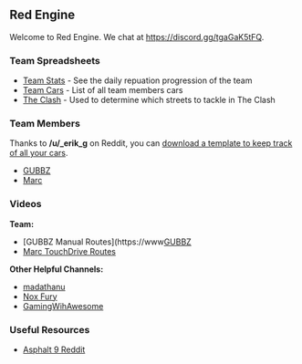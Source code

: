 ## Red Engine

Welcome to Red Engine. We chat at https://discord.gg/tgaGaK5tFQ.

### Team Spreadsheets

- [Team Stats](https://docs.google.com/spreadsheets/d/13BRaVA_Wl3C60mWBpe9sQ23FSMWrdbhKVISmwB_lpgs/edit) - See the daily repuation progression of the team
- [Team Cars](https://docs.google.com/spreadsheets/d/19D8S-W2KkV-CWv6r6EMFNP0PsjQVmeCL2vXlvOXOgjM/edit) - List of all team members cars
- [The Clash](https://docs.google.com/spreadsheets/d/1mQrQhcVZ1dYGJXSoJ_3L6gTnXpybVdz7DCI79h2oulc/edit) - Used to determine which streets to tackle in The Clash

### Team Members

Thanks to **/u/_erik_g** on Reddit, you can [download a template to keep track of all your cars](https://www.reddit.com/r/Asphalt9/comments/u889a3/if_you_want_an_asphalt_9_spreadsheet_to_call_your/).

- [GUBBZ](https://docs.google.com/spreadsheets/d/19HmWNH91rV0rp8lox50Md16gFWtSI44kxmQnLlFcsAo/edit)
- [Marc](https://docs.google.com/spreadsheets/d/1kwQ0wCYngeSzR8yXBwWa6HnY3Qdo2xNWLLiy-ThUg5M/edit)

### Videos

**Team:**

- [GUBBZ Manual Routes](https://www[GUBBZ](.youtube.com/channel/UCXuTx3EpfqMw3U8TGrflOtg/playlists)
- [Marc TouchDrive Routes](https://www.youtube.com/channel/UCYeQt7SeAdx42fkd_9qPIOA/playlists)

**Other Helpful Channels:**

- [madathanu](https://www.youtube.com/c/madathanu/featured)
- [Nox Fury](https://www.youtube.com/channel/UC0FF-WyWwfJmn6ViQhqF6QA)
- [GamingWihAwesome](https://www.youtube.com/c/GamingWithAwesome)

### Useful Resources

- [Asphalt 9 Reddit](https://www.reddit.com/r/Asphalt9/)
